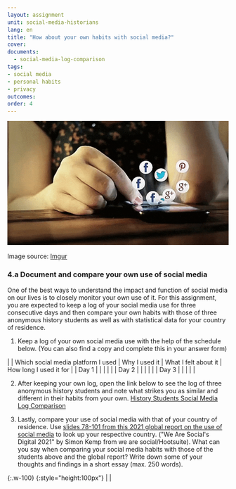 ```yaml
---
layout: assignment
unit: social-media-historians
lang: en
title: "How about your own habits with social media?"
cover:
documents:
  - social-media-log-comparison
tags:
- social media
- personal habits
- privacy
outcomes:
order: 4
---
```


![scrolling](https://raw.githubusercontent.com/C2DH/ranketwo/master/assets/images/social-media/Scrolling.gif)

Image source: [Imgur](https://imgur.com/dqSRAaT)

<!-- more -->
<!-- briefing-student -->

### 4.a Document and compare your own use of social media
<!-- section-contents -->
One of the best ways to understand the impact and function of social media on our lives is to closely monitor your own use of it. For this assignment, you are expected to keep a log of your social media use for three consecutive days and then compare your own habits with those of three anonymous history students as well as with statistical data for your country of residence.

1. Keep a log of your own social media use with the help of the schedule below. (You can also find a copy and complete this in your answer form)

| | Which social media platform I used | Why I used it | What I felt about it | How long I used it for |
| Day&nbsp;1 | | | | |
| Day&nbsp;2 | | | | |
| Day&nbsp;3 | | | | |

2. After keeping your own log, open the link below to see the log of three anonymous history students and note what strikes you as similar and different in their habits from your own.
[History Students Social Media Log Comparison](https://github.com/C2DH/ranketwo/blob/master/assets/pdf/social-media-historians/history-students-social-media-log-comparison.pdf)

3. Lastly, compare your use of social media with that of your country of residence. Use [slides 78-101 from this 2021 global report on the use of social media](https://wearesocial.com/digital-2021) to look up your respective country. ("We Are Social's Digital 2021" by Simon Kemp from we are social/Hootsuite). What can you say when comparing your social media habits with those of the students above and the global report? Write down some of your thoughts and findings in a short essay (max. 250 words).

{:.w-100}
{:style="height:100px"}
| |


<!-- briefing-teacher -->
